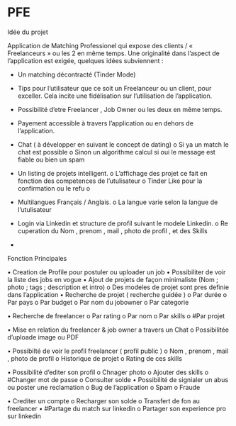 # PFE

Idée du projet 

Application de Matching Professionel  qui expose des clients / « Freelanceurs » ou les 2 en même temps. Une originalité dans l’aspect de l’application est exigée, quelques idées subviennent : 


-	Un matching décontracté (Tinder Mode)
-	Tips pour l’utilisateur que ce soit un Freelanceur ou un client, pour exceller. Cela incite une fidélisation sur l’utilisation de l’application.
-	Possibilité d’etre Freelancer , Job Owner ou les deux en même temps. 
-	Payement accessible à travers l’application ou en dehors de l’application.
-	Chat ( à développer en suivant le concept de dating)
o	Si ya un match le chat est possible 
o	Sinon un algorithme calcul si oui le message est fiable ou bien un spam
-	Un listing de projets intelligent.
o	L’affichage des projet ce fait en fonction des competences de l’utulisateur
o	Tinder Like pour la confirmation ou le refu 
o	
-	Multilangues Français / Anglais.
o	La langue varie selon la langue de l’utulisateur

-	Login via Linkedin et structure de profil suivant le modele Linkedin.
o	Re cuperation  du Nom , prenom , mail , photo de profil , et des Skills
-	


Fonction Principales

•	Creation de Profile  pour postuler ou uploader un job
•	Possibiliter de voir la liste des jobs en vogue
•	Ajout de projets de façon minimaliste (Nom ; photo ; tags ; description et intro)
o	Des modeles de projet sont pres definie dans l’application
•	Recherche de projet ( recherche guidée )
o	Par durée 
o	Par pays
o	Par budget
o	Par nom du jobowner
o	Par categorie


•	Recherche de freelancer
o	Par rating
o	Par nom
o	Par skills
o	#Par projet

•	Mise en relation du freelancer & job owner a travers un Chat
o	Possibilitée d’uploade image ou PDF

•	Possibilté de voir le profil  freelancer ( profil public )
o	Nom , prenom , mail , photo de profil
o	Historique de projet
o	Rating de ces skills

•	Possibilité d’editer son profil 
o	Chnager photo
o	Ajouter des skills
o	#Changer mot de passe
o	Consulter solde
•	Possibilité de signialer un abus ou poster une reclamation 
o	Bug de l’application
o	Spam
o	Fraude 

•	Crediter un compte
o	Recharger son solde
o	Transfert de fon au freelancer
•	#Partage du match sur linkedin
o	Partager son experience pro sur linkedin







